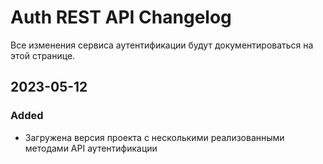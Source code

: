 # Auth REST API Changelog

Все изменения сервиса аутентификации будут документироваться на этой странице.

## 2023-05-12
### Added
- Загружена версия проекта с несколькими реализованными методами API аутентификации